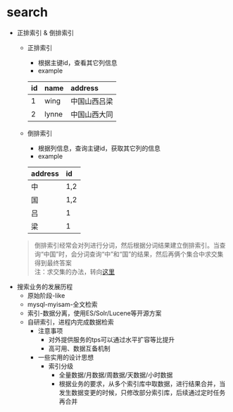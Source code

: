 # search
* 正排索引 & 倒排索引
    * 正排索引
        * 根据主键id，查看其它列信息
        * example
        
        |id|name|address|
        |:--|:----|:-------|
        |1|wing|中国山西吕梁|
        |2|lynne|中国山西大同|
            
    * 倒排索引
        * 根据列信息，查询主键id，获取其它列的信息
        * example
       
        |address|id|
        |:--|:----|
        |中|1,2|
        |国|1,2|
        |吕|1|
        |梁|1|
    > 倒排索引经常会对列进行分词，然后根据分词结果建立倒排索引。当查询“中国”时，会分词查询“中”和“国”的结果，然后再俩个集合中求交集得到最终答案  
    注：求交集的办法，转向[这里](https://mp.weixin.qq.com/s?__biz=MjM5ODYxMDA5OQ==&mid=2651962107&idx=1&sn=2704e234ccace7e3163dc7dbb46ca2e6)
* 搜索业务的发展历程
    * 原始阶段-like
    * mysql-myisam-全文检索
    * 索引-数据分离，使用ES/Solr/Lucene等开源方案
    * 自研索引，进程内完成数据检索
        * 注意事项
            * 对外提供服务的tps可以通过水平扩容等比提升
            * 高可用、数据互备机制
        * 一些实用的设计思想
            * 索引分级
                * 全量数据/月数据/周数据/天数据/小时数据
                * 根据业务的要求，从多个索引库中取数据，进行结果合并，当发生数据变更的时候，只修改部分索引库，后续通过定时任务再合并
                